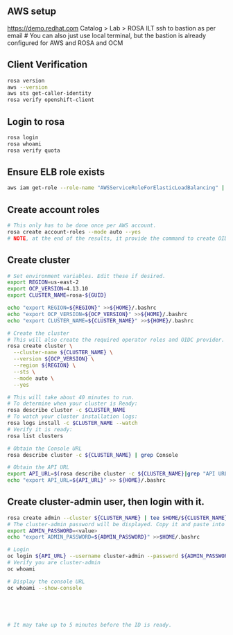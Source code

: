 ## AWS setup
https://demo.redhat.com
Catalog > Lab > ROSA ILT
ssh to bastion as per email # You can also just use local terminal, but the bastion is already configured for AWS and ROSA and OCM

## Client Verification
```bash
rosa version
aws --version
aws sts get-caller-identity
rosa verify openshift-client
```

## Login to rosa
```bash
rosa login
rosa whoami
rosa verify quota
```

## Ensure ELB role exists
```bash
aws iam get-role --role-name "AWSServiceRoleForElasticLoadBalancing" || aws iam create-service-linked-role --aws-service-name "elasticloadbalancing.amazonaws.com"
```

## Create account roles
```bash
# This only has to be done once per AWS account.
rosa create account-roles --mode auto --yes
# NOTE, at the end of the results, it provide the command to create OIDC (rosa create oidc-config). Do NOT run this.
```

## Create cluster
```bash
# Set environment variables. Edit these if desired.
export REGION=us-east-2
export OCP_VERSION=4.13.10
export CLUSTER_NAME=rosa-${GUID}

echo "export REGION=${REGION}" >>${HOME}/.bashrc
echo "export OCP_VERSION=${OCP_VERSION}" >>${HOME}/.bashrc
echo "export CLUSTER_NAME=${CLUSTER_NAME}" >>${HOME}/.bashrc

# Create the cluster
# This will also create the required operator roles and OIDC provider.
rosa create cluster \
  --cluster-name ${CLUSTER_NAME} \
  --version ${OCP_VERSION} \
  --region ${REGION} \
  --sts \
  --mode auto \
  --yes

# This will take about 40 minutes to run.
# To determine when your cluster is Ready:
rosa describe cluster -c $CLUSTER_NAME
# To watch your cluster installation logs:
rosa logs install -c $CLUSTER_NAME --watch
# Verify it is ready:
rosa list clusters

# Obtain the Console URL
rosa describe cluster -c ${CLUSTER_NAME} | grep Console

# Obtain the API URL
export API_URL=$(rosa describe cluster -c ${CLUSTER_NAME}|grep "API URL" | awk -c '{print $3}')
echo "export API_URL=${API_URL}" >> ${HOME}/.bashrc
```

## Create cluster-admin user, then login with it.
```bash
rosa create admin --cluster ${CLUSTER_NAME} | tee $HOME/${CLUSTER_NAME}.cmd
# The cluster-admin password will be displayed. Copy it and paste into a variable.
export ADMIN_PASSWORD=<value>
echo "export ADMIN_PASSWORD=${ADMIN_PASSWORD}" >>$HOME/.bashrc

# Login
oc login ${API_URL} --username cluster-admin --password ${ADMIN_PASSWORD}
# Verify you are cluster-admin
oc whoami

# Display the console URL
oc whoami --show-console





# It may take up to 5 minutes before the ID is ready.

```
